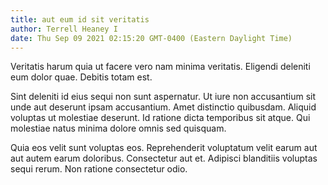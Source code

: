 ```yaml
---
title: aut eum id sit veritatis
author: Terrell Heaney I
date: Thu Sep 09 2021 02:15:20 GMT-0400 (Eastern Daylight Time)
---
```

Veritatis harum quia ut facere vero nam minima veritatis. Eligendi deleniti eum dolor quae. Debitis totam est.

 Sint deleniti id eius sequi non sunt aspernatur. Ut iure non accusantium sit unde aut deserunt ipsam accusantium. Amet distinctio quibusdam. Aliquid voluptas ut molestiae deserunt. Id ratione dicta temporibus sit atque. Qui molestiae natus minima dolore omnis sed quisquam.

 Quia eos velit sunt voluptas eos. Reprehenderit voluptatum velit earum aut aut autem earum doloribus. Consectetur aut et. Adipisci blanditiis voluptas sequi rerum. Non ratione consectetur odio.